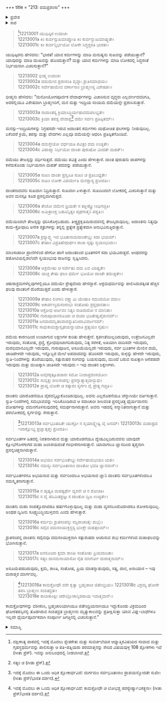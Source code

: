 +++
title = "213: ದಮಪ್ರಶಂಸಾ"
+++

<details><summary>ಪ್ರವೇಶ</summary>


।।   ಓಂ ಓಂ ನಮೋ ನಾರಾಯಣಾಯ।।   ಶ್ರೀ ವೇದವ್ಯಾಸಾಯ ನಮಃ ।।

ಶ್ರೀ ಕೃಷ್ಣದ್ವೈಪಾಯನ ವೇದವ್ಯಾಸ ವಿರಚಿತ  

**ಶ್ರೀ ಮಹಾಭಾರತ**

**ಶಾಂತಿ ಪರ್ವ**

**ಮೋಕ್ಷಧರ್ಮ ಪರ್ವ**

**ಅಧ್ಯಾಯ 213**


</details>

<details><summary>ಸಾರ</summary>

ದಮೆಯ ಪ್ರಶಂಸೆ (1-16).


</details>

>[^1]12213001 ಯುಧಿಷ್ಠಿರ ಉವಾಚ।  
12213001a ಕಿಂ ಕುರ್ವನ್ಸುಖಮಾಪ್ನೋತಿ ಕಿಂ ಕುರ್ವನ್ದುಃಖಮಾಪ್ನುತೇ।  
12213001c ಕಿಂ ಕುರ್ವನ್ನಿರ್ಭಯೋ ಲೋಕೇ ಸಿದ್ಧಶ್ಚರತಿ ಭಾರತ।।

ಯುಧಿಷ್ಠಿರನು ಹೇಳಿದನು: “ಭಾರತ! ಯಾವ ಕರ್ಮಗಳನ್ನು ಮಾಡಿ ಮನುಷ್ಯನು ಸುಖವನ್ನು ಪಡೆಯುತ್ತಾನೆ? ಯಾವುದನ್ನು ಮಾಡಿ ದುಃಖವನ್ನು ಹೊಂದುತ್ತಾನೆ? ಮತ್ತು ಯಾವ ಕರ್ಮಗಳನ್ನು ಮಾಡಿ ಲೋಕದಲ್ಲಿ ಸಿದ್ಧರಂತೆ ನಿರ್ಭಯನಾಗಿ ವಿಚರಿಸುತ್ತಾನೆ?”

> 12213002 ಭೀಷ್ಮ ಉವಾಚ।  
12213002a ದಮಮೇವ ಪ್ರಶಂಸಂತಿ ವೃದ್ಧಾಃ ಶ್ರುತಿಸಮಾಧಯಃ।  
12213002c ಸರ್ವೇಷಾಮೇವ ವರ್ಣಾನಾಂ ಬ್ರಾಹ್ಮಣಸ್ಯ ವಿಶೇಷತಃ।।

ಭೀಷ್ಮನು ಹೇಳಿದನು: “ಮನೋಯೋಗಪೂರ್ವಕ ವೇದಾರ್ಥಗಳನ್ನು ವಿಚಾರಿಸುವ ವೃದ್ಧರು ಎಲ್ಲವರ್ಣದವರಿಗೂ, ಅದರಲ್ಲಿಯೂ ವಿಶೇಷವಾಗಿ ಬ್ರಾಹ್ಮಣರಿಗೆ, ಮನ ಮತ್ತು ಇಂದ್ರಿಯ ಸಂಯಮ ದಮೆಯನ್ನೇ ಪ್ರಶಂಸಿಸುತ್ತಾರೆ.

> 12213003a ನಾದಾಂತಸ್ಯ ಕ್ರಿಯಾಸಿದ್ಧಿರ್ಯಥಾವದುಪಲಭ್ಯತೇ।  
12213003c ಕ್ರಿಯಾ ತಪಶ್ಚ ವೇದಾಶ್ಚ[^2] ದಮೇ ಸರ್ವಂ ಪ್ರತಿಷ್ಠಿತಮ್।।

ಮನಸ್ಸು-ಇಂದ್ರಿಯಗಳನ್ನು ನಿಗ್ರಹಸದೇ ಇರುವ ಅದಾಂತನ ಕರ್ಮಗಳು ಯಥೋಚಿತ ಫಲಗಳನ್ನು ನೀಡುವುದಿಲ್ಲ. ಏಕೆಂದರೆ ಕ್ರಿಯೆ, ತಪಸ್ಸು ಮತ್ತು ವೇದಗಳು ಎಲ್ಲವೂ ದಮೆಯನ್ನೇ ಆಧರಿಸಿ ಪ್ರತಿಷ್ಠಿತಗೊಂಡಿವೆ.

> 12213004a ದಮಸ್ತೇಜೋ ವರ್ಧಯತಿ ಪವಿತ್ರಂ ದಮ ಉಚ್ಯತೇ।  
12213004c ವಿಪಾಪ್ಮಾ ನಿರ್ಭಯೋ ದಾಂತಃ ಪುರುಷೋ ವಿಂದತೇ ಮಹತ್।।

ದಮೆಯು ತೇಜಸ್ಸನ್ನು ವರ್ಧಿಸುತ್ತದೆ. ದಮೆಯು ಪವಿತ್ರ ಎಂದು ಹೇಳುತ್ತಾರೆ. ದಾಂತ ಪುರುಷನು ಪಾಪಗಳನ್ನು ಕಳೆದುಕೊಂಡು ನಿರ್ಭಯನಾಗಿ ಮಹತ್ ಪದವನ್ನು ಪಡೆಯುತ್ತಾನೆ.

> 12213005a ಸುಖಂ ದಾಂತಃ ಪ್ರಸ್ವಪಿತಿ ಸುಖಂ ಚ ಪ್ರತಿಬುಧ್ಯತೇ।  
12213005c ಸುಖಂ ಲೋಕೇ ವಿಪರ್ಯೇತಿ ಮನಶ್ಚಾಸ್ಯ ಪ್ರಸೀದತಿ।।

ದಾಂತನಾದವನು ಸುಖವಾಗಿ ನಿದ್ರಿಸುತ್ತಾನೆ. ಸುಖವಾಗಿ ಏಳುತ್ತಾನೆ. ಸುಖದಿಂದಲೇ ಲೋಕದಲ್ಲಿ ವಿಚರಿಸುತ್ತಾನೆ ಮತ್ತು ಅವನ ಮನಸ್ಸೂ ಕೂಡ ಪ್ರಸನ್ನವಾಗಿರುತ್ತದೆ.

> 12213006a ತೇಜೋ ದಮೇನ ಧ್ರಿಯತೇ ನ ತತ್ತೀಕ್ಷ್ಣೋಽಧಿಗಚ್ಚತಿ।  
12213006c ಅಮಿತ್ರಾಂಶ್ಚ ಬಹೂನ್ನಿತ್ಯಂ ಪೃಥಗಾತ್ಮನಿ ಪಶ್ಯತಿ।।

ದಮೆಯಿಂದಲೇ ತೇಜಸ್ಸನ್ನು ಧರಿಸಿಕೊಳ್ಳಬಹುದು. ತೀಕ್ಷ್ಣಪ್ರಕೃತಿಯಿರುವವನಲ್ಲಿ ತೇಜಸ್ಸಿರುವುದಿಲ್ಲ. ಅದಾಂತನು ನಿತ್ಯವೂ ಕಾಮ-ಕ್ರೋಧಾದಿ ಅನೇಕ ಶತ್ರುಗಳನ್ನು ತನ್ನಲ್ಲಿ ಪ್ರತ್ಯೇಕ ಪ್ರತ್ಯೇಕವಾಗಿ ಅನುಭವಿಸುತ್ತಿರುತ್ತಾನೆ.

> 12213007a ಕ್ರವ್ಯಾದ್ಭ್ಯ ಇವ ಭೂತಾನಾಮದಾಂತೇಭ್ಯಃ ಸದಾ ಭಯಮ್।  
12213007c ತೇಷಾಂ ವಿಪ್ರತಿಷೇಧಾರ್ಥಂ ರಾಜಾ ಸೃಷ್ಟಃ ಸ್ವಯಂಭುವಾ।।

ಮಾಂಸಾಹಾರೀ ಪ್ರಾಣಿಗಳಿಂದ ಹೇಗೋ ಹಾಗೆ ಅದಾಂತರಿಂದ ಭೂತಗಳಿಗೆ ಸದಾ ಭಯವಿರುತ್ತದೆ. ಅಂಥವರನ್ನು ಹತೋಟಿಯಲ್ಲಿಡಲೆಂದೇ ಸ್ವಯಂಭುವು ರಾಜನನ್ನು ಸೃಷ್ಟಿಸಿದನು.

> 12213008a ಆಶ್ರಮೇಷು ಚ ಸರ್ವೇಷು ದಮ ಏವ ವಿಶಿಷ್ಯತೇ।  
12213008c ಯಚ್ಚ ತೇಷು ಫಲಂ ಧರ್ಮೇ ಭೂಯೋ ದಾಂತೇ ತದುಚ್ಯತೇ।।

ಚತುರಾಶ್ರಮಗಳೆಲ್ಲವುಗಳಲ್ಲಿಯೂ ದಮೆಯೇ ಶ್ರೇಷ್ಠವೆಂದು ಹೇಳಿದ್ದಾರೆ. ಆಶ್ರಮಧರ್ಮವನ್ನು ಪಾಲಿಸಿದುದಕ್ಕಿಂತ ಹೆಚ್ಚಿನ ಫಲವು ದಾಂತರಿಗೆ ದೊರೆಯುತ್ತದೆ ಎಂದು ಹೇಳುತ್ತಾರೆ.

> 12213009a ತೇಷಾಂ ಲಿಂಗಾನಿ ವಕ್ಷ್ಯಾಮಿ ಯೇಷಾಂ ಸಮುದಯೋ ದಮಃ।  
12213009c ಅಕಾರ್ಪಣ್ಯಮಸಂರಂಭಃ ಸಂತೋಷಃ ಶ್ರದ್ದಧಾನತಾ।।  
12213010a ಅಕ್ರೋಧ ಆರ್ಜವಂ ನಿತ್ಯಂ ನಾತಿವಾದೋ ನ ಮಾನಿತಾ।  
12213010c ಗುರುಪೂಜಾನಸೂಯಾ ಚ ದಯಾ ಭೂತೇಷ್ವಪೈಶುನಮ್।।  
12213011a ಜನವಾದಮೃಷಾವಾದಸ್ತುತಿನಿಂದಾವಿವರ್ಜನಮ್।  
12213011c ಸಾಧುಕಾಮಶ್ಚಾಸ್ಪೃಹಯನ್ನಾಯಾತಿ ಪ್ರತ್ಯಯಂ ನೃಷು।।

ದಮೆಯ ಕಾರಣದಿಂದ ಉಂಟಾಗುವ ಲಕ್ಷಣಗಳ ಕುರಿತು ಹೇಳುತ್ತೇನೆ. ಕೃಪಣತೆಯಿಲ್ಲದಿರುವುದು, ಉತ್ತೇಜನವಿಲ್ಲದೇ ಇರುವುದು, ಸಂತೋಷ, ಶ್ರದ್ಧೆ, ಕ್ರೋಧವುಂಟಾಗದಿರುವುದು, ನಿತ್ಯ ಸರಳತೆ, ಅತಿಯಾಗಿ ವಾದಿಸದೇ ಇರುವುದು, ದುರಭಿಮಾನವಿಲ್ಲದೇ ಇರುವುದು, ಗುರುಪೂಜನ, ಅಸೂಯೆಯಿಲ್ಲದೇ ಇರುವುದು, ಸರ್ವ ಭೂತಗಳ ಮೇಲಿನ ದಯೆ, ಚಾಡಿಹೇಳದೇ ಇರುವುದು, ಇನ್ನೊಬ್ಬರ ಮೇಲೆ ಅಪವಾದವನ್ನು ಹೊರಿಸದೇ ಇರುವುದು, ಸುಳ್ಳನ್ನು ಹೇಳದೇ ಇರುವುದು, ಸ್ತುತಿ-ನಿಂದೆಗಳನ್ನು ತೊರೆಯುವುದು, ಸತ್ಪುರುಷರ ಸಂಗವನ್ನು ಬಯಸುವುದು, ಮುಂದೆ ಬರುವ ಸುಖಕ್ಕಾಗಿ ಆಸೆಪಡದೇ ಇರುವುದು ಮತ್ತು ದುಃಖಕ್ಕಾಗಿ ಚಿಂತಿಸದೇ ಇರುವುದು – ಇವು ದಾಂತನ ಲಕ್ಷಣಗಳು.

> 12213012a ಅವೈರಕೃತ್ಸೂಪಚಾರಃ ಸಮೋ ನಿಂದಾಪ್ರಶಂಸಯೋಃ।  
12213012c ಸುವೃತ್ತಃ ಶೀಲಸಂಪನ್ನಃ ಪ್ರಸನ್ನಾತ್ಮಾತ್ಮವಾನ್ಬುಧಃ।  
12213012e ಪ್ರಾಪ್ಯ ಲೋಕೇ ಚ ಸತ್ಕಾರಂ ಸ್ವರ್ಗಂ ವೈ ಪ್ರೇತ್ಯ ಗಚ್ಚತಿ।।

ದಾಂತನು ಯಾರೊಡನೆಯೂ ವೈರವನ್ನಿಟ್ಟುಕೊಂಡಿರುವುದಿಲ್ಲ. ಅವನು ಎಲ್ಲರೊಡನೆಯೂ ಚೆನ್ನಾಗಿಯೇ ವರ್ತಿಸುತ್ತಾನೆ. ಸ್ತುತಿ-ನಿಂದೆಗಳಲ್ಲಿ ಸಮಭಾವವನ್ನು ಇರಿಸಿಕೊಂಡಿರುವ ಆ ಸದಾಚಾರೀ ಶೀಲವಂತ ಪ್ರಸನ್ನಚಿತ್ತ ಧೈರ್ಯವಾನನು ದೋಷಗಳನ್ನು ದಮನಗೊಳಿಸುವುದರಲ್ಲಿ ಸಮರ್ಥನಾಗಿರುತ್ತಾನೆ. ಅವನು ಇಹದಲ್ಲಿ ಸನ್ಮಾನಿತನಾಗುತ್ತಾನೆ ಮತ್ತು ಪರಲೋಕದಲ್ಲಿ ಸ್ವರ್ಗವನ್ನು ಸೇರುತ್ತಾನೆ.

>[^3]12213013a ಸರ್ವಭೂತಹಿತೇ ಯುಕ್ತೋ ನ ಸ್ಮಯಾದ್ದ್ವೇಷ್ಟಿ ವೈ ಜನಮ್।
12213013c ಮಹಾಹ್ರದ ಇವಾಕ್ಷೋಭ್ಯ ಪ್ರಜ್ಞಾತೃಪ್ತಃ ಪ್ರಸೀದತಿ।।

ಸರ್ವಭೂತಗಳ ಹಿತದಲ್ಲಿ ನಿರತನಾಗಿರುವ ಮತ್ತು ಯಾರೊಡನೆಯೂ ದ್ವೇಷವಿಲ್ಲದಿರುವವನು ಯಾವುದೇ ಕ್ಷೋಭೆಗೊಳಗಾಗದ ಮಹಾ ಜಲಾಶಯದಂತೆ ಗಂಭೀರನಾಗಿರುತ್ತಾನೆ. ಯಾವಾಗಲೂ ಜ್ಞಾನದಿಂದ ತೃಪ್ತನಾಗಿ ಪ್ರಸನ್ನಚಿತ್ತನಾಗಿರುತ್ತಾನೆ.

> 12213014a ಅಭಯಂ ಸರ್ವಭೂತೇಭ್ಯಃ ಸರ್ವೇಷಾಮಭಯಂ ಯತಃ।  
12213014c ನಮಸ್ಯಃ ಸರ್ವಭೂತಾನಾಂ ದಾಂತೋ ಭವತಿ ಜ್ಞಾನವಾನ್।।

ಸರ್ವಭೂತಗಳಿಗೂ ಅಭಯನಾದ ಮತ್ತು ಸರ್ವರಿಂದಲೂ ಅಭಯನಾದ ಜ್ಞಾನಿ ದಾಂತನು ಸರ್ವಭೂತಗಳಿಂದಲೂ ನಮಸ್ಕೃತನಾಗುತ್ತಾನೆ.

> 12213015a ನ ಹೃಷ್ಯತಿ ಮಹತ್ಯರ್ಥೇ ವ್ಯಸನೇ ಚ ನ ಶೋಚತಿ।  
12213015c ಸ ವೈ ಪರಿಮಿತಪ್ರಜ್ಞಃ ಸ ದಾಂತೋ ದ್ವಿಜ ಉಚ್ಯತೇ।।

ದಾಂತನು ಮಹಾ ಸಂಪತ್ತೊದಗಿದರೂ ಹರ್ಷಗೊಳ್ಳುವುದಿಲ್ಲ ಮತ್ತು ಮಹಾ ವ್ಯಸನಬಂದೊದಗಿದರೂ ಶೋಕಿಸುವುದಿಲ್ಲ. ಅಂಥಹ ದ್ವಿಜನು ಸೂಕ್ಷ್ಮಬುದ್ಧಿಯುಳ್ಳವನು ಎಂದು ಹೇಳುತ್ತಾರೆ.

> 12213016a ಕರ್ಮಭಿಃ ಶ್ರುತಸಂಪನ್ನಃ ಸದ್ಭಿರಾಚರಿತೈಃ ಶುಭೈಃ।  
12213016c ಸದೈವ ದಮಸಂಯುಕ್ತಸ್ತಸ್ಯ ಭುಂಕ್ತೇ ಮಹತ್ಫಲಮ್।।

ಶ್ರುತಸಂಪನ್ನ ದಾಂತನು ಸದೈವವೂ ದಮಸಂಯುಕ್ತನಾಗಿ ಸತ್ಪುರುಷರು ಆಚರಿಸುವ ಶುಭ ಕರ್ಮಗಳಿಂದ ಮಹಾಫಲವನ್ನು ಭೋಗಿಸುತ್ತಾನೆ.

> 12213017a ಅನಸೂಯಾ ಕ್ಷಮಾ ಶಾಂತಿಃ ಸಂತೋಷಃ ಪ್ರಿಯವಾದಿತಾ।  
12213017c ಸತ್ಯಂ ದಾನಮನಾಯಾಸೋ ನೈಷ ಮಾರ್ಗೋ ದುರಾತ್ಮನಾಮ್।।

ಅಸೂಯೆಪಡದಿರುವುದು, ಕ್ಷಮೆ, ಶಾಂತಿ, ಸಂತೋಷ, ಪ್ರಿಯ ಮಾತನ್ನಾಡುವುದು, ಸತ್ಯ, ದಾನ, ಅನಾಯಾಸ – ಇವು ದುರಾತ್ಮರ ಮಾರ್ಗವಲ್ಲ.

>[^4]12213018a ಕಾಮಕ್ರೋಧೌ ವಶೇ ಕೃತ್ವಾ ಬ್ರಹ್ಮಚಾರೀ ಜಿತೇಂದ್ರಿಯಃ।
12213018c ವಿಕ್ರಮ್ಯ ಘೋರೇ ತಪಸಿ ಬ್ರಾಹ್ಮಣಃ ಸಂಶಿತವ್ರತಃ।  
12213018e ಕಾಲಾಕಾಂಕ್ಷೀ ಚರೇಲ್ಲೋಕಾನ್ನಿರಪಾಯ ಇವಾತ್ಮವಾನ್।।

ಕಾಮಕ್ರೋಧಗಳನ್ನು ವಶೀಕರಿಸಿ, ಬ್ರಹ್ಮಚಾರಿಯಾಗಿಯೂ ಜಿತೇಂದ್ರಿಯನಾಗಿಯೂ ಇದ್ದುಕೊಂಡು ವಿಕ್ರಮದಿಂದ ಘೋರತಪಸ್ಸಿನಲ್ಲಿ  ತೊಡಗಿರುವ ಸಂಶಿತವ್ರತ ಬ್ರಾಹ್ಮಣನು ಮೃತ್ಯುಕಾಲವನ್ನು ಪ್ರತೀಕ್ಷಿಸುತ್ತಾ ಯಾವ ವಿಘ್ನ-ಬಾಧೆಗಳೂ ಇಲ್ಲದೇ ಧೈರ್ಯಪೂರ್ವಕವಾಗಿ ಸಂಪೂರ್ಣ ಜಗತ್ತಿನಲ್ಲಿ ವಿಚರಿಸುತ್ತಾನೆ.”

<details><summary>ಸಮಾಪ್ತಿ</summary>
ಇತಿ ಶ್ರೀಮಹಾಭಾರತೇ ಶಾಂತಿಪರ್ವಣಿ ಮೋಕ್ಷಧರ್ಮಪರ್ವಣಿ ದಮಪ್ರಶಂಸಾಯಾಂ ತ್ರಯೋದಶಾಧಿಕದ್ವಿಶತತಮೋಽಧ್ಯಾಯಃ।।  
ಇದು ಶ್ರೀಮಹಾಭಾರತದಲ್ಲಿ ಶಾಂತಿಪರ್ವದಲ್ಲಿ ಮೋಕ್ಷಧರ್ಮಪರ್ವದಲ್ಲಿ ದಮಪ್ರಶಂಸಾ ಎನ್ನುವ ಇನ್ನೂರಾಹದಿಮೂರನೇ ಅಧ್ಯಾಯವು.


</details>

[^1]: ದಕ್ಷಿಣಾತ್ಯ ಪಾಠದಲ್ಲಿ ಇದಕ್ಕೆ ಮೊದಲು ಶ್ವೇತಕೇತು ಮತ್ತು ಸುವರ್ಚಲೆಯರ ಆಧ್ಯಾತ್ಮಿಕವಿಷಯದ ಸಂವಾದ ಮತ್ತು ಗೃಹಸ್ಥಧರ್ಮವನ್ನು ಪಾಲಿಸುತ್ತಾ ಆ ಪತಿ-ಪತ್ನಿಯರು ಪರಮಾತ್ಮನನ್ನು ಸೇರಿದ ವಿಷಯವುಳ್ಳ 108 ಶ್ಲೋಕಗಳು ಇವೆ (ಗೀತಾ ಪ್ರೆಸ್). ಇವನ್ನು ಅನುಬಂಧದಲ್ಲಿ ನೀಡಲಾಗಿದೆ.

[^2]: ಸತ್ಯಂ ಚ (ಗೀತಾ ಪ್ರೆಸ್).

[^3]: ಇದಕ್ಕೆ ಮೊದಲು ಈ ಒಂದು ಅಧಿಕ ಶ್ಲೋಕಾರ್ಧವಿದೆ: ದುರ್ಗಮಂ ಸರ್ವಭೂತಾನಾಂ ಪ್ರಾಪಯನ್ಮೋದತೇ ಸುಖೀ।   (ಗೀತಾ ಪ್ರೆಸ್/ಭಾರತ ದರ್ಶನ).

[^4]: ಇದಕ್ಕೆ ಮೊದಲು ಈ ಒಂದು ಅಧಿಕ ಶ್ಲೋಕಾರ್ಧವಿದೆ: ಕಾಮಕ್ರೋಧೌ ಚ ಲೋಭಶ್ಚ ಪರಸ್ಯೇರ್ಷ್ಯಾವಿಕತ್ಥನಾ।   (ಗೀತಾ ಪ್ರೆಸ್/ಭಾರತ ದರ್ಶನ).
